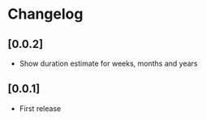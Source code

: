 # Changelog

## [0.0.2]

- Show duration estimate for weeks, months and years


## [0.0.1]

- First release